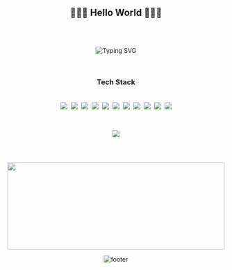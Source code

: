 <div align="center"> 
  <h2>🏄🏻‍♀️ Hello World 🏄🏻‍♀️</h2>

<br><br>

![Typing SVG](https://readme-typing-svg.herokuapp.com?font=Great+Vibes&color=32CD32&size=60&center=true&vCenter=true&width=1000&height=100&lines=Welcome&nbsp;&nbsp;&nbsp;to&nbsp;&nbsp;&nbsp;felizsong's&nbsp;&nbsp;&nbsp;GitHub&nbsp;✨)

  <br>
  <h3>Tech Stack</h3><br>
  <div class="stack" style="display: flex; flex-wrap: wrap; justify-content: center;">
    <img src="https://img.shields.io/badge/Android-3DDC84?style=for-the-badge&logo=Android&logoColor=white" style="margin: 4px;"> 
    <img src="https://img.shields.io/badge/mac%20os-000000?style=for-the-badge&logo=apple&logoColor=white" style="margin: 4px;">
    <img src="https://img.shields.io/badge/Java-007396?style=for-the-badge&logo=Java&logoColor=white" style="margin: 4px;">
    <img src="https://img.shields.io/badge/Dart-0175C2?style=for-the-badge&logo=dart&logoColor=white" style="margin: 4px;">
    <img src="https://img.shields.io/badge/MySQL-4479A1?style=for-the-badge&logo=MySQL&logoColor=white" style="margin: 4px;">
    <img src="https://img.shields.io/badge/Firebase-FFCA28?style=for-the-badge&logo=Firebase&logoColor=white" style="margin: 4px;"><br>
    <img src="https://img.shields.io/badge/Javascript-F7DF1E?style=for-the-badge&logo=Javascript&logoColor=white" style="margin: 4px;">
    <img src="https://img.shields.io/badge/TypeScript-007ACC?style=for-the-badge&logo=typescript&logoColor=white" style="margin: 4px;">
    <img src="https://img.shields.io/badge/React-61DAFB?style=for-the-badge&logo=React&logoColor=white" style="margin: 4px;">
 <img src="https://img.shields.io/badge/React_Native-20232A?style=for-the-badge&logo=react&logoColor=61DAFB" style="margin: 4px;">
    <img src="https://img.shields.io/badge/Figma-F24E1E?style=for-the-badge&logo=Figma&logoColor=white" style="margin: 4px;">
</div>
<br><br>

  <div align="center">
    <img src="https://github-readme-stats.vercel.app/api/top-langs/?username=felizsong&layout=compact" style="margin: 10px; display: inline-block;">
  </div>

<br><br>
<a href="https://github.com/devxb/gitanimals">
<img
  src="https://render.gitanimals.org/farms/felizsong"
  width="500"
  height="200"
/>
</a>

![footer](https://capsule-render.vercel.app/api?section=footer&type=waving&color=00BFFF&height=200)
